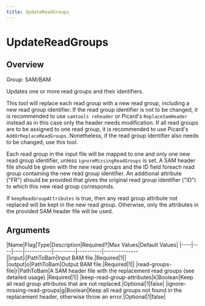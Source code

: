 ```yaml
---
title: UpdateReadGroups
---
```


# UpdateReadGroups

## Overview
Group: SAM/BAM

Updates one or more read groups and their identifiers.

This tool will replace each read group with a new read group, including a new read group identifier.  If the read
group identifier is not to be changed, it is recommended to use `samtools reheader` or Picard's
`ReplaceSamHeader` instead as in this case only the header needs modification. If all read groups are to be
assigned to one read group, it is recommended to use Picard's `AddOrReplaceReadGroups`.  Nonetheless, if the read
group identifier also needs to be changed, use this tool.

Each read group in the input file will be mapped to one and only one new read group identifier, unless
`ignoreMissingReadGroups` is set.  A SAM header file should be given with the new read groups and the ID field
foreach read group containing the new read group identifier.  An additional attribute ("FR") should be provided
that gives the original read group identifier ("ID") to which this new read group corresponds.

If `keepReadGroupAttributes` is true, then any read group attribute not replaced will be kept in the new read
group.  Otherwise, only the attributes in the provided SAM header file will be used.

## Arguments

|Name|Flag|Type|Description|Required?|Max Values|Default Values|
|----|----|----|-----------|---------|----------|--------------||input|i|PathToBam|Input BAM file.|Required|1||
|output|o|PathToBam|Output BAM file.|Required|1||
|read-groups-file|r|PathToBam|A SAM header file with the replacement read groups (see detailed usage).|Required|1||
|keep-read-group-attributes|k|Boolean|Keep all read group attributes that are not replaced.|Optional|1|false|
|ignore-missing-read-groups|g|Boolean|Keep all read groups not found in the replacement header, otherwise throw an error.|Optional|1|false|

